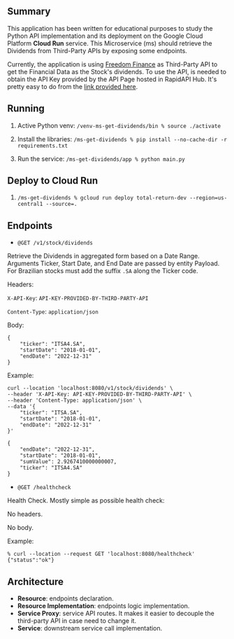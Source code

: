 ## Summary
This application has been written for educational purposes to study the Python API implementation and its deployment on the Google Cloud Platform **Cloud Run** service. This Microservice (ms) should retrieve the Dividends from Third-Party APIs by exposing some endpoints.

Currently, the application is using [Freedom Finance](https://rapidapi.com/integraatio/api/freedom-finance) as Third-Party API to get the Financial Data as the Stock's dividends. To use the API, is needed to obtain the API Key provided by the API Page hosted in RapidAPI Hub. It's pretty easy to do from the [link provided here](https://rapidapi.com/integraatio/api/freedom-finance/pricing).

## Running
1. Active Python venv: `/venv-ms-get-dividends/bin % source ./activate`

2. Install the libraries: `/ms-get-dividends % pip install --no-cache-dir -r requirements.txt`

3. Run the service: `/ms-get-dividends/app % python main.py`

## Deploy to Cloud Run
1. `/ms-get-dividends % gcloud run deploy total-return-dev --region=us-central1 --source=.`

## Endpoints
- `@GET /v1/stock/dividends`

Retrieve the Dividends in aggregated form based on a Date Range. Arguments Ticker, Start Date, and End Date are passed by entity Payload. For Brazilian stocks must add the suffix `.SA` along the Ticker code.

Headers:

`X-API-Key`: `API-KEY-PROVIDED-BY-THIRD-PARTY-API`

`Content-Type`: `application/json`

Body:
```
{
    "ticker": "ITSA4.SA",
    "startDate": "2018-01-01",
    "endDate": "2022-12-31"
}
```

Example:
```
curl --location 'localhost:8080/v1/stock/dividends' \
--header 'X-API-Key: API-KEY-PROVIDED-BY-THIRD-PARTY-API' \
--header 'Content-Type: application/json' \
--data '{
    "ticker": "ITSA.SA",
    "startDate": "2018-01-01",
    "endDate": "2022-12-31"
}'

{
    "endDate": "2022-12-31",
    "startDate": "2018-01-01",
    "sumValue": 2.9267410000000007,
    "ticker": "ITSA4.SA"
}
```

- `@GET /healthcheck`

Health Check. Mostly simple as possible health check:

No headers.

No body.

Example:


```
% curl --location --request GET 'localhost:8080/healthcheck'
{"status":"ok"}
```

## Architecture
- **Resource**: endpoints declaration.
- **Resource Implementation**: endpoints logic implementation.
- **Service Proxy**: service API routes. It makes it easier to decouple the third-party API in case need to change it.
- **Service**: downstream service call implementation.
